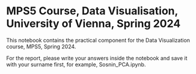 # MPS5 Course, Data Visualisation, University of Vienna, Spring 2024
This notebook contains the practical component for the Data Visualization course, MPS5, Spring 2024.

For the report, please write your answers inside the notebook and save it with your surname first, for example, Sosnin\_PCA.ipynb.
